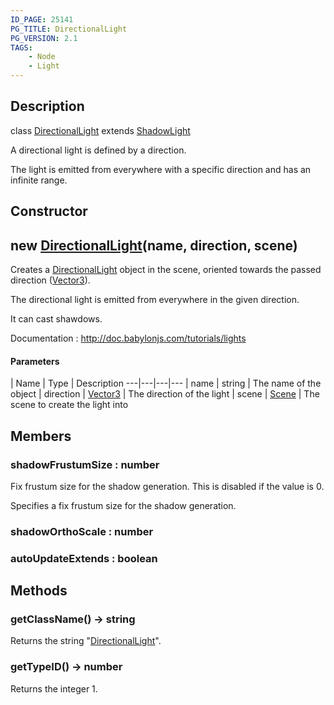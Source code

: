 ```yaml
---
ID_PAGE: 25141
PG_TITLE: DirectionalLight
PG_VERSION: 2.1
TAGS:
    - Node
    - Light
---
```

## Description

class [DirectionalLight](/classes/3.0/DirectionalLight) extends [ShadowLight](/classes/3.0/ShadowLight)

A directional light is defined by a direction.

The light is emitted from everywhere with a specific direction and has an infinite range.

## Constructor

## new [DirectionalLight](/classes/3.0/DirectionalLight)(name, direction, scene)

Creates a [DirectionalLight](/classes/3.0/DirectionalLight) object in the scene, oriented towards the passed direction ([Vector3](/classes/3.0/Vector3)).

The directional light is emitted from everywhere in the given direction.

It can cast shawdows.

Documentation : http://doc.babylonjs.com/tutorials/lights

#### Parameters
 | Name | Type | Description
---|---|---|---
 | name | string |      The name of the object
 | direction | [Vector3](/classes/3.0/Vector3) |      The direction of the light
 | scene | [Scene](/classes/3.0/Scene) |      The scene to create the light into
## Members

### shadowFrustumSize : number

Fix frustum size for the shadow generation. This is disabled if the value is 0.

Specifies a fix frustum size for the shadow generation.

### shadowOrthoScale : number



### autoUpdateExtends : boolean



## Methods

### getClassName() &rarr; string

Returns the string "[DirectionalLight](/classes/3.0/DirectionalLight)".
### getTypeID() &rarr; number

Returns the integer 1.
